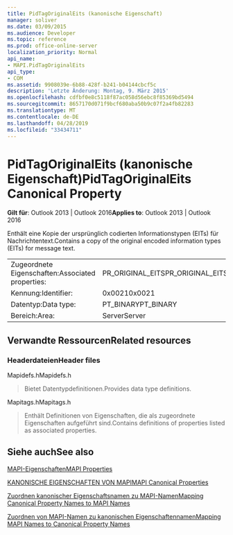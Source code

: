```yaml
---
title: PidTagOriginalEits (kanonische Eigenschaft)
manager: soliver
ms.date: 03/09/2015
ms.audience: Developer
ms.topic: reference
ms.prod: office-online-server
localization_priority: Normal
api_name:
- MAPI.PidTagOriginalEits
api_type:
- COM
ms.assetid: 9908039e-6b88-428f-b241-b04144cbcf5c
description: 'Letzte Änderung: Montag, 9. März 2015'
ms.openlocfilehash: cdfbf0e8c5118f87ac058d56ebc8f85369bd5494
ms.sourcegitcommit: 8657170d071f9bcf680aba50b9c07f2a4fb82283
ms.translationtype: MT
ms.contentlocale: de-DE
ms.lasthandoff: 04/28/2019
ms.locfileid: "33434711"
---
```

# <a name="pidtagoriginaleits-canonical-property"></a><span data-ttu-id="b2fb3-103">PidTagOriginalEits (kanonische Eigenschaft)</span><span class="sxs-lookup"><span data-stu-id="b2fb3-103">PidTagOriginalEits Canonical Property</span></span>

  
  
<span data-ttu-id="b2fb3-104">**Gilt für**: Outlook 2013 | Outlook 2016</span><span class="sxs-lookup"><span data-stu-id="b2fb3-104">**Applies to**: Outlook 2013 | Outlook 2016</span></span> 
  
<span data-ttu-id="b2fb3-105">Enthält eine Kopie der ursprünglich codierten Informationstypen (EITs) für Nachrichtentext.</span><span class="sxs-lookup"><span data-stu-id="b2fb3-105">Contains a copy of the original encoded information types (EITs) for message text.</span></span>
  
|||
|:-----|:-----|
|<span data-ttu-id="b2fb3-106">Zugeordnete Eigenschaften:</span><span class="sxs-lookup"><span data-stu-id="b2fb3-106">Associated properties:</span></span>  <br/> |<span data-ttu-id="b2fb3-107">PR_ORIGINAL_EITS</span><span class="sxs-lookup"><span data-stu-id="b2fb3-107">PR_ORIGINAL_EITS</span></span>  <br/> |
|<span data-ttu-id="b2fb3-108">Kennung:</span><span class="sxs-lookup"><span data-stu-id="b2fb3-108">Identifier:</span></span>  <br/> |<span data-ttu-id="b2fb3-109">0x0021</span><span class="sxs-lookup"><span data-stu-id="b2fb3-109">0x0021</span></span>  <br/> |
|<span data-ttu-id="b2fb3-110">Datentyp:</span><span class="sxs-lookup"><span data-stu-id="b2fb3-110">Data type:</span></span>  <br/> |<span data-ttu-id="b2fb3-111">PT_BINARY</span><span class="sxs-lookup"><span data-stu-id="b2fb3-111">PT_BINARY</span></span>  <br/> |
|<span data-ttu-id="b2fb3-112">Bereich:</span><span class="sxs-lookup"><span data-stu-id="b2fb3-112">Area:</span></span>  <br/> |<span data-ttu-id="b2fb3-113">Server</span><span class="sxs-lookup"><span data-stu-id="b2fb3-113">Server</span></span>  <br/> |
   
## <a name="related-resources"></a><span data-ttu-id="b2fb3-114">Verwandte Ressourcen</span><span class="sxs-lookup"><span data-stu-id="b2fb3-114">Related resources</span></span>

### <a name="header-files"></a><span data-ttu-id="b2fb3-115">Headerdateien</span><span class="sxs-lookup"><span data-stu-id="b2fb3-115">Header files</span></span>

<span data-ttu-id="b2fb3-116">Mapidefs.h</span><span class="sxs-lookup"><span data-stu-id="b2fb3-116">Mapidefs.h</span></span>
  
> <span data-ttu-id="b2fb3-117">Bietet Datentypdefinitionen.</span><span class="sxs-lookup"><span data-stu-id="b2fb3-117">Provides data type definitions.</span></span>
    
<span data-ttu-id="b2fb3-118">Mapitags.h</span><span class="sxs-lookup"><span data-stu-id="b2fb3-118">Mapitags.h</span></span>
  
> <span data-ttu-id="b2fb3-119">Enthält Definitionen von Eigenschaften, die als zugeordnete Eigenschaften aufgeführt sind.</span><span class="sxs-lookup"><span data-stu-id="b2fb3-119">Contains definitions of properties listed as associated properties.</span></span>
    
## <a name="see-also"></a><span data-ttu-id="b2fb3-120">Siehe auch</span><span class="sxs-lookup"><span data-stu-id="b2fb3-120">See also</span></span>



[<span data-ttu-id="b2fb3-121">MAPI-Eigenschaften</span><span class="sxs-lookup"><span data-stu-id="b2fb3-121">MAPI Properties</span></span>](mapi-properties.md)
  
[<span data-ttu-id="b2fb3-122">KANONISCHE EIGENSCHAFTEN VON MAPI</span><span class="sxs-lookup"><span data-stu-id="b2fb3-122">MAPI Canonical Properties</span></span>](mapi-canonical-properties.md)
  
[<span data-ttu-id="b2fb3-123">Zuordnen kanonischer Eigenschaftsnamen zu MAPI-Namen</span><span class="sxs-lookup"><span data-stu-id="b2fb3-123">Mapping Canonical Property Names to MAPI Names</span></span>](mapping-canonical-property-names-to-mapi-names.md)
  
[<span data-ttu-id="b2fb3-124">Zuordnen von MAPI-Namen zu kanonischen Eigenschaftennamen</span><span class="sxs-lookup"><span data-stu-id="b2fb3-124">Mapping MAPI Names to Canonical Property Names</span></span>](mapping-mapi-names-to-canonical-property-names.md)


